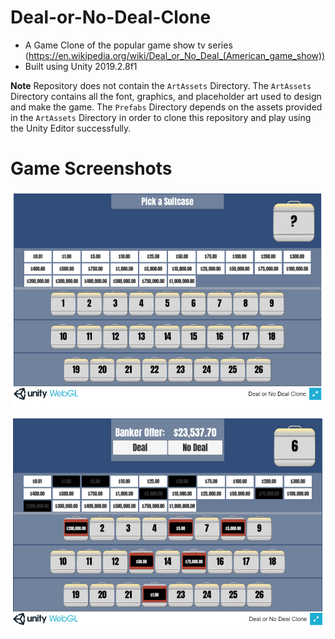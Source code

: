 # Deal-or-No-Deal-Clone
* A Game Clone of the popular game show tv series (https://en.wikipedia.org/wiki/Deal_or_No_Deal_(American_game_show))
* Built using Unity 2019.2.8f1

**Note** Repository does not contain the `ArtAssets` Directory. The `ArtAssets` Directory contains all the font, graphics, and placeholder art used to design and make the game. The `Prefabs` Directory depends on the assets provided in the `ArtAssets` Directory in order to clone this repository and play using the Unity Editor successfully.

# Game Screenshots
![alt text](https://github.com/hlimbo/Deal-or-No-Deal-Clone/blob/master/Screenshots/game_screen_1.PNG)
![alt text](https://github.com/hlimbo/Deal-or-No-Deal-Clone/blob/master/Screenshots/game_screen_2.PNG)
